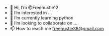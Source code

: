 - 👋 Hi, I’m @Freehustle12
- 👀 I’m interested in ...
- 🌱 I’m currently learning python
- 💞️ I’m looking to collaborate on ...
- 📫 How to reach me freehustle38@gmail.com

<!---
Freehustle12/Freehustle12 is a ✨ special ✨ repository because its `README.md` (this file) appears on your GitHub profile.
You can click the Preview link to take a look at your changes.
--->

